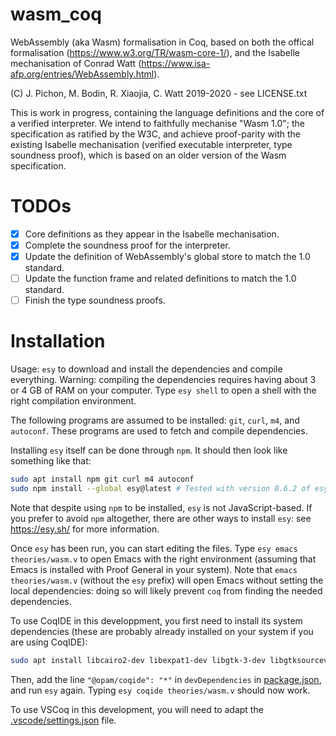 # wasm_coq
WebAssembly (aka Wasm) formalisation in Coq, based on both the offical formalisation (https://www.w3.org/TR/wasm-core-1/), and the Isabelle mechanisation of Conrad Watt (https://www.isa-afp.org/entries/WebAssembly.html).

(C) J. Pichon, M. Bodin, R. Xiaojia, C. Watt 2019-2020 - see LICENSE.txt

This is work in progress, containing the language definitions and the core of a verified interpreter. We intend to faithfully mechanise "Wasm 1.0"; the specification as ratified by the W3C, and achieve proof-parity with the existing Isabelle mechanisation (verified executable interpreter, type soundness proof), which is based on an older version of the Wasm specification.

# TODOs

- [x] Core definitions as they appear in the Isabelle mechanisation.
- [x] Complete the soundness proof for the interpreter.
- [x] Update the definition of WebAssembly's global store to match the 1.0 standard.
- [ ] Update the function frame and related definitions to match the 1.0 standard.
- [ ] Finish the type soundness proofs.

# Installation

Usage: `esy` to download and install the dependencies and compile everything.
Warning: compiling the dependencies requires having about 3 or 4 GB of RAM on your computer.
Type `esy shell` to open a shell with the right compilation environment.

The following programs are assumed to be installed: `git`, `curl`, `m4`, and `autoconf`.
These programs are used to fetch and compile dependencies.

Installing `esy` itself can be done through `npm`.
It should then look like something like that:
```bash
sudo apt install npm git curl m4 autoconf
sudo npm install --global esy@latest # Tested with version 0.6.2 of esy.
```
Note that despite using `npm` to be installed, `esy` is not JavaScript-based.
If you prefer to avoid `npm` altogether, there are other ways to install `esy`: see <https://esy.sh/> for more information.

Once `esy` has been run, you can start editing the files.
Type `esy emacs theories/wasm.v` to open Emacs with the right environment (assuming that Emacs is installed with Proof General in your system).
Note that `emacs theories/wasm.v` (without the `esy` prefix) will open Emacs without setting the local dependencies: doing so will likely prevent `coq` from finding the needed dependencies.

To use CoqIDE in this developpment, you first need to install its system dependencies (these are probably already installed on your system if you are using CoqIDE):
```bash
sudo apt install libcairo2-dev libexpat1-dev libgtk-3-dev libgtksourceview-3.0-dev
```
Then, add the line `"@opam/coqide": "*"` in `devDependencies` in [package.json](./package.json), and run `esy` again.
Typing `esy coqide theories/wasm.v` should now work.

To use VSCoq in this development, you will need to adapt the [.vscode/settings.json](.vscode/settings.json) file.

